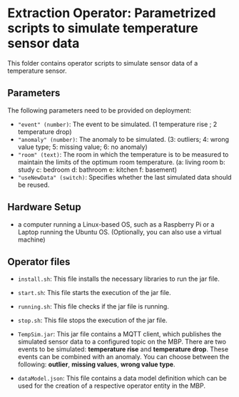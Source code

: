 # Extraction Operator: Parametrized  scripts to simulate temperature sensor data

This folder contains operator scripts to simulate sensor data of a temperature sensor. 

## Parameters

The following parameters need to be provided on deployment:

 - `"event" (number)`: The event to be simulated. (1 temperature rise ; 2 temperature drop)
- `"anomaly" (number)`: The anomaly to be simulated. (3: outliers; 4: wrong value type; 5: missing value; 6: no anomaly)
- `"room" (text)`: The room in which the temperature is to be measured to maintain the limits of the optimum room temperature. (a: living room b: study c: bedroom d: bathroom e: kitchen f: basement)
- `"useNewData" (switch)`: Specifies whether the last simulated data should be reused. 

## Hardware Setup 


 - a computer running a Linux-based OS, such as a Raspberry Pi or a Laptop running the Ubuntu OS. (Optionally, you can also use a virtual machine)

## Operator files 

 - `install.sh`: This file installs the necessary libraries to run the jar file.
 
 - `start.sh`: This file starts the execution of the jar file.
 
 - `running.sh`: This file checks if the jar file is running.
  
 - `stop.sh`: This file stops the execution of the jar file.
 
 - `TempSim.jar`: This jar file contains a MQTT client, which publishes the simulated sensor data to a configured topic on the MBP. There are two events to be simulated: **temperature rise** and **temperature drop**. These events can be combined with an anomaly. You can choose between the following: **outlier**, **missing values**, **wrong value type**. 

 - `dataModel.json`: This file contains a data model definition which can be used for the creation of a respective operator entity in the MBP.